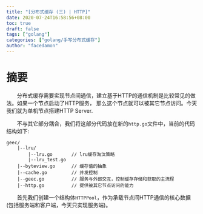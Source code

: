 ```yaml
---
title: "[分布式缓存 (三) | HTTP]"
date: 2020-07-24T16:58:56+08:00
toc: true
draft: false
tags: ["golang"]
categories: ["golang/手写分布式缓存"]
author: "facedamon"
---
```


# 摘要

&emsp;&emsp;分布式缓存需要实现节点间通信，建立基于HTTP的通信机制是比较常见的做法。如果一个节点启动了HTTP服务， 那么这个节点就可以被其它节点访问。今天我们就为单机节点搭建HTTP Server.

&emsp;&emsp;不与其它部分耦合，我们将这部分代码放在新的`http.go`文件中，当前的代码结构如下: 

```shell
geec/
    |--lru/
        |--lru.go       // lru缓存淘汰策略
        |--lru_test.go
    |--byteview.go      // 缓存值的抽象
    |--cache.go         // 并发控制
    |--geec.go          // 服务与外部交互，控制缓存存储和获取的主流程
    |--http.go          // 提供被其它节点访问的能力
```

&emsp;&emsp;首先我们创建一个结构体`HTTPPool`，作为承载节点间HTTP通信的核心数据(包括服务端和客户端，今天只实现服务端)。

